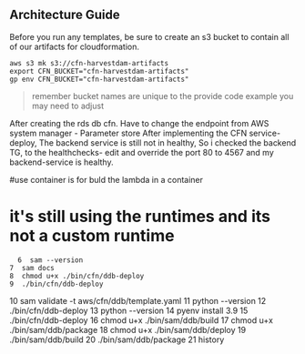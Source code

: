 ## Architecture Guide

Before you run any templates, be sure to create an s3 bucket to contain
all of our artifacts for cloudformation.

```
aws s3 mk s3://cfn-harvestdam-artifacts
export CFN_BUCKET="cfn-harvestdam-artifacts"
gp env CFN_BUCKET="cfn-harvestdam-artifacts"
```

> remember bucket names are unique to the provide code example you may need to adjust

After creating the rds db cfn. Have to change the endpoint from AWS system manager - Parameter store
After implementing the CFN service-deploy, The backend service is still not in healthy, So i checked the
backend TG, to the healthchecks- edit and override the port 80 to 4567 and my backend-service is healthy.

 #use container is for buld the lambda in a container
  # it's still using the runtimes and its not a custom runtime

      6  sam --version
    7  sam docs
    8  chmod u+x ./bin/cfn/ddb-deploy 
    9  ./bin/cfn/ddb-deploy 
   10  sam validate -t aws/cfn/ddb/template.yaml 
   11  python --version
   12  ./bin/cfn/ddb-deploy 
   13  python --version
   14  pyenv install 3.9
   15  ./bin/cfn/ddb-deploy 
   16  chmod u+x ./bin/sam/ddb/build
   17  chmod u+x ./bin/sam/ddb/package 
   18  chmod u+x ./bin/sam/ddb/deploy 
   19  ./bin/sam/ddb/build 
   20  ./bin/sam/ddb/package 
   21  history